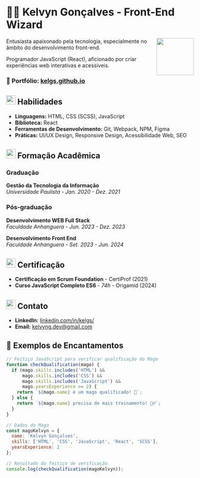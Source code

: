 # 🧙‍♂️ Kelvyn Gonçalves - Front-End Wizard
<img align="right" width="100px" src="https://github.com/KelGs/KelGs/assets/113996184/60d42ad5-9442-409f-b543-bbdc844503f4" />

Entusiasta apaixonado pela tecnologia, especialmente no âmbito do desenvolvimento front-end.

Programador JavaScript (React), aficionado por criar experiências web interativas e acessiveis.

### 🔮 Portfólio: [kelgs.github.io](https://kelgs.github.io)

## <img width="25px" src="https://github.com/KelGs/KelGs/assets/113996184/f6f5810e-f25a-456c-ba25-10e10f79fa13"> Habilidades 
- **Linguagens:** HTML, CSS (SCSS), JavaScript
- **Biblioteca:** React
- **Ferramentas de Desenvolvimento:** Git, Webpack, NPM,  Figma
- **Práticas:** UI/UX Design, Responsive Design, Acessibilidade Web, SEO


## <img width="25px" src="https://github.com/KelGs/KelGs/assets/113996184/38b9e2fb-d303-422b-a689-885e9e37001b"/> Formação Acadêmica
### Graduação
**Gestão da Tecnologia da Informação**  
 _Universidade Paulista - Jan. 2020 - Dez. 2021_

### Pós-graduação
**Desenvolvimento WEB Full Stack**  
_Faculdade Anhanguera - Jun. 2023 - Dez. 2023_

**Desenvolvimento Front End**  
_Faculdade Anhanguera - Set. 2023 - Jun. 2024_

## <img width="25px" src="https://github.com/KelGs/KelGs/assets/113996184/c1b43cdf-ff36-4235-8958-de25475b868e"/> Certificação
- **Certificação em Scrum Foundation** - CertiProf (2021)
- **Curso JavaScript Completo ES6** - _74h_ - Origamid (2024)

## <img width="25px" src="https://github.com/KelGs/KelGs/assets/113996184/5d085b19-9daf-4492-990f-61bee3e46663"/> Contato
- **LinkedIn:** [linkedin.com/in/kelgs/](https://www.linkedin.com/in/kelgs/)
- **Email:** kelvyng.dev@gmail.com

## 🔮 Exemplos de Encantamentos

```javascript
// Feitiço JavaScript para verificar qualificação do Mago
function checkQualification(mago) {
  if (mago.skills.includes('HTML') && 
      mago.skills.includes('CSS') && 
      mago.skills.includes('JavaScript') && 
      mago.yearsExperience >= 2) {
    return `${mago.name} é um mago qualificado! 🌟`;
  } else {
    return `${mago.name} precisa de mais treinamento! 🧙‍♂️`;
  }
}

// Dados do Mago
const magoKelvyn = {
  name: 'Kelvyn Gonçalves',
  skills: ['HTML', 'CSS', 'JavaScript', 'React', 'SCSS'],
  yearsExperience: 2
};

// Resultado do feitiço de verificação
console.log(checkQualification(magoKelvyn));

